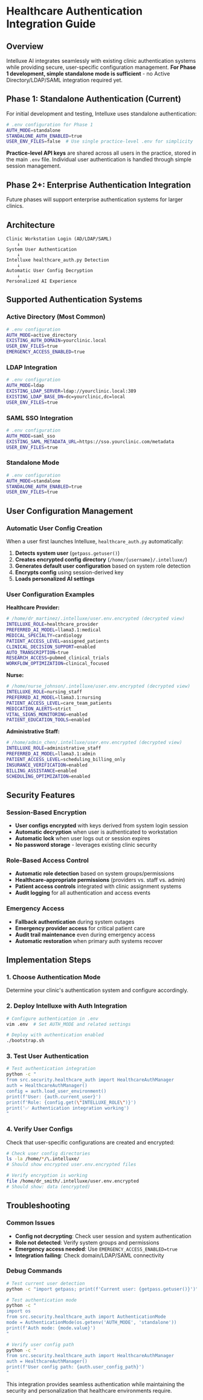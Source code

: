 # Healthcare Authentication Integration Guide

## Overview

Intelluxe AI integrates seamlessly with existing clinic authentication systems while providing secure, user-specific configuration management. **For Phase 1 development, simple standalone mode is sufficient** - no Active Directory/LDAP/SAML integration required yet.

## Phase 1: Standalone Authentication (Current)

For initial development and testing, Intelluxe uses standalone authentication:

```bash
# .env configuration for Phase 1
AUTH_MODE=standalone
STANDALONE_AUTH_ENABLED=true
USER_ENV_FILES=false  # Use single practice-level .env for simplicity
```

**Practice-level API keys** are shared across all users in the practice, stored in the main `.env` file. Individual user authentication is handled through simple session management.

## Phase 2+: Enterprise Authentication Integration

Future phases will support enterprise authentication systems for larger clinics.

## Architecture

```
Clinic Workstation Login (AD/LDAP/SAML)
    ↓
System User Authentication
    ↓
Intelluxe healthcare_auth.py Detection
    ↓
Automatic User Config Decryption
    ↓
Personalized AI Experience
```

## Supported Authentication Systems

### Active Directory (Most Common)

```bash
# .env configuration
AUTH_MODE=active_directory
EXISTING_AUTH_DOMAIN=yourclinic.local
USER_ENV_FILES=true
EMERGENCY_ACCESS_ENABLED=true
```

### LDAP Integration

```bash
# .env configuration
AUTH_MODE=ldap
EXISTING_LDAP_SERVER=ldap://yourclinic.local:389
EXISTING_LDAP_BASE_DN=dc=yourclinic,dc=local
USER_ENV_FILES=true
```

### SAML SSO Integration

```bash
# .env configuration
AUTH_MODE=saml_sso
EXISTING_SAML_METADATA_URL=https://sso.yourclinic.com/metadata
USER_ENV_FILES=true
```

### Standalone Mode

```bash
# .env configuration
AUTH_MODE=standalone
STANDALONE_AUTH_ENABLED=true
USER_ENV_FILES=true
```

## User Configuration Management

### Automatic User Config Creation

When a user first launches Intelluxe, `healthcare_auth.py` automatically:

1. **Detects system user** (`getpass.getuser()`)
2. **Creates encrypted config directory** (`/home/{username}/.intelluxe/`)
3. **Generates default user configuration** based on system role detection
4. **Encrypts config** using session-derived key
5. **Loads personalized AI settings**

### User Configuration Examples

**Healthcare Provider:**

```bash
# /home/dr_martinez/.intelluxe/user.env.encrypted (decrypted view)
INTELLUXE_ROLE=healthcare_provider
PREFERRED_AI_MODEL=llama3.1:medical
MEDICAL_SPECIALTY=cardiology
PATIENT_ACCESS_LEVEL=assigned_patients
CLINICAL_DECISION_SUPPORT=enabled
AUTO_TRANSCRIPTION=true
RESEARCH_ACCESS=pubmed_clinical_trials
WORKFLOW_OPTIMIZATION=clinical_focused
```

**Nurse:**

```bash
# /home/nurse_johnson/.intelluxe/user.env.encrypted (decrypted view)
INTELLUXE_ROLE=nursing_staff
PREFERRED_AI_MODEL=llama3.1:nursing
PATIENT_ACCESS_LEVEL=care_team_patients
MEDICATION_ALERTS=strict
VITAL_SIGNS_MONITORING=enabled
PATIENT_EDUCATION_TOOLS=enabled
```

**Administrative Staff:**

```bash
# /home/admin_chen/.intelluxe/user.env.encrypted (decrypted view)
INTELLUXE_ROLE=administrative_staff
PREFERRED_AI_MODEL=llama3.1:admin
PATIENT_ACCESS_LEVEL=scheduling_billing_only
INSURANCE_VERIFICATION=enabled
BILLING_ASSISTANCE=enabled
SCHEDULING_OPTIMIZATION=enabled
```

## Security Features

### Session-Based Encryption

- **User configs encrypted** with keys derived from system login session
- **Automatic decryption** when user is authenticated to workstation
- **Automatic lock** when user logs out or session expires
- **No password storage** - leverages existing clinic security

### Role-Based Access Control

- **Automatic role detection** based on system groups/permissions
- **Healthcare-appropriate permissions** (providers vs. staff vs. admin)
- **Patient access controls** integrated with clinic assignment systems
- **Audit logging** for all authentication and access events

### Emergency Access

- **Fallback authentication** during system outages
- **Emergency provider access** for critical patient care
- **Audit trail maintenance** even during emergency access
- **Automatic restoration** when primary auth systems recover

## Implementation Steps

### 1. Choose Authentication Mode

Determine your clinic's authentication system and configure accordingly.

### 2. Deploy Intelluxe with Auth Integration

```bash
# Configure authentication in .env
vim .env  # Set AUTH_MODE and related settings

# Deploy with authentication enabled
./bootstrap.sh
```

### 3. Test User Authentication

```bash
# Test authentication integration
python -c "
from src.security.healthcare_auth import HealthcareAuthManager
auth = HealthcareAuthManager()
config = auth.load_user_environment()
print(f'User: {auth.current_user}')
print(f'Role: {config.get(\"INTELLUXE_ROLE\")}')
print('✅ Authentication integration working')
"
```

### 4. Verify User Configs

Check that user-specific configurations are created and encrypted:

```bash
# Check user config directories
ls -la /home/*/\.intelluxe/
# Should show encrypted user.env.encrypted files

# Verify encryption is working
file /home/dr_smith/.intelluxe/user.env.encrypted
# Should show: data (encrypted)
```

## Troubleshooting

### Common Issues

- **Config not decrypting**: Check user session and system authentication
- **Role not detected**: Verify system groups and permissions
- **Emergency access needed**: Use `EMERGENCY_ACCESS_ENABLED=true`
- **Integration failing**: Check domain/LDAP/SAML connectivity

### Debug Commands

```bash
# Test current user detection
python -c "import getpass; print(f'Current user: {getpass.getuser()}')"

# Test authentication mode
python -c "
import os
from src.security.healthcare_auth import AuthenticationMode
mode = AuthenticationMode(os.getenv('AUTH_MODE', 'standalone'))
print(f'Auth mode: {mode.value}')
"

# Verify user config path
python -c "
from src.security.healthcare_auth import HealthcareAuthManager
auth = HealthcareAuthManager()
print(f'User config path: {auth.user_config_path}')
"
```

This integration provides seamless authentication while maintaining the security and personalization that healthcare environments require.
